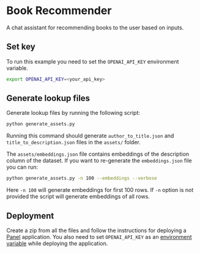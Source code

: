 # Book Recommender

A chat assistant for recommending books to the user based on inputs.

## Set key

To run this example you need to set the `OPENAI_API_KEY` environment variable.

```bash
export OPENAI_API_KEY=<your_api_key> 
```

## Generate lookup files

Generate lookup files by running the following script:

```bash
python generate_assets.py
```

Running this command should generate `author_to_title.json` and `title_to_description.json` files in the `assets/` folder.

The `assets/embeddings.json` file contains embeddings of the description column of the dataset.
If you want to re-generate the `embeddings.json` file you can run:

```bash
python generate_assets.py -n 100 --embeddings --verbose
```

Here `-n 100` will generate embeddings for first 100 rows. If `-n` option is not provided the script will generate embeddings of all rows.

## Deployment

Create a zip from all the files and follow the instructions for deploying a [Panel](https://docs.cloud.ploomber.io/en/latest/apps/panel.html) application.
You also need to set `OPENAI_API_KEY` as an [environment variable](https://docs.cloud.ploomber.io/en/latest/user-guide/env-vars.html) while deploying the application.
